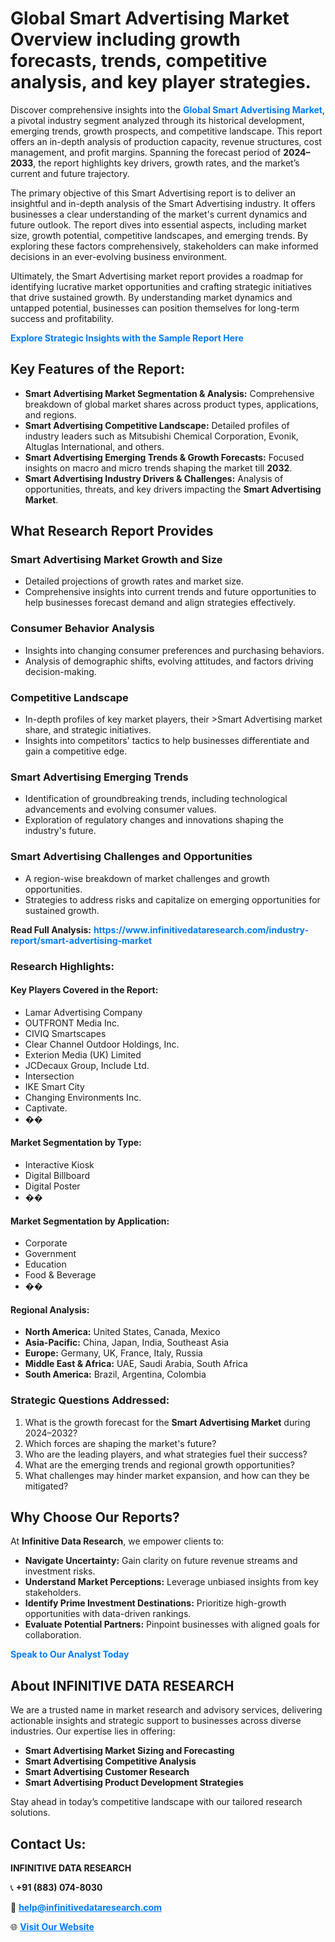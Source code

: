 <h1>Global Smart Advertising Market Overview including growth forecasts, trends, competitive analysis, and key player strategies.</h1>
<p>
Discover comprehensive insights into the 
<a href="https://www.infinitivedataresearch.com/industry-report/smart-advertising-market" rel="dofollow" style="color: #007BFF; text-decoration: none;"><strong>Global Smart Advertising Market</strong></a>, a pivotal industry segment analyzed through its historical development, emerging trends, growth prospects, and competitive landscape. This report offers an in-depth analysis of production capacity, revenue structures, cost management, and profit margins. Spanning the forecast period of <strong>2024–2033</strong>, the report highlights key drivers, growth rates, and the market’s current and future trajectory.
</p>
<p>
The primary objective of this Smart Advertising report is to deliver an insightful and in-depth analysis of the Smart Advertising industry. It offers businesses a clear understanding of the market's current dynamics and future outlook. The report dives into essential aspects, including market size, growth potential, competitive landscapes, and emerging trends. By exploring these factors comprehensively, stakeholders can make informed decisions in an ever-evolving business environment.
</p>
<p>
Ultimately, the Smart Advertising market report provides a roadmap for identifying lucrative market opportunities and crafting strategic initiatives that drive sustained growth. By understanding market dynamics and untapped potential, businesses can position themselves for long-term success and profitability.
</p>
<p>
<a href="https://www.infinitivedataresearch.com/request-sample/reportId=109988" style="color: #007BFF; text-decoration: none;"><strong>Explore Strategic Insights with the Sample Report Here</strong></a>
</p>

<h2>Key Features of the Report:</h2>
<ul>
<li><strong>Smart Advertising Market Segmentation & Analysis:</strong> Comprehensive breakdown of global market shares across product types, applications, and regions.</li>
<li><strong>Smart Advertising Competitive Landscape:</strong> Detailed profiles of industry leaders such as Mitsubishi Chemical Corporation, Evonik, Altuglas International, and others.</li>
<li><strong>Smart Advertising Emerging Trends & Growth Forecasts:</strong> Focused insights on macro and micro trends shaping the market till <strong>2032</strong>.</li>
<li><strong>Smart Advertising Industry Drivers & Challenges:</strong> Analysis of opportunities, threats, and key drivers impacting the <strong>Smart Advertising Market</strong>.</li>
</ul>

<h2>What Research Report Provides</h2>
<h3>Smart Advertising Market Growth and Size</h3>
<ul>
<li>Detailed projections of growth rates and market size.</li>
<li>Comprehensive insights into current trends and future opportunities to help businesses forecast demand and align strategies effectively.</li>
</ul>

<h3>Consumer Behavior Analysis</h3>
<ul>
<li>Insights into changing consumer preferences and purchasing behaviors.</li>
<li>Analysis of demographic shifts, evolving attitudes, and factors driving decision-making.</li>
</ul>

<h3>Competitive Landscape</h3>
<ul>
<li>In-depth profiles of key market players, their >Smart Advertising market share, and strategic initiatives.</li>
<li>Insights into competitors' tactics to help businesses differentiate and gain a competitive edge.</li>
</ul>

<h3>Smart Advertising Emerging Trends</h3>
<ul>
<li>Identification of groundbreaking trends, including technological advancements and evolving consumer values.</li>
<li>Exploration of regulatory changes and innovations shaping the industry's future.</li>
</ul>

<h3>Smart Advertising Challenges and Opportunities</h3>
<ul>
<li>A region-wise breakdown of market challenges and growth opportunities.</li>
<li>Strategies to address risks and capitalize on emerging opportunities for sustained growth.</li>
</ul>
<p><strong>Read Full Analysis:</strong> <a href="https://www.infinitivedataresearch.com/industry-report/smart-advertising-market" rel="dofollow" style="color: #007BFF; text-decoration: none;"><strong>https://www.infinitivedataresearch.com/industry-report/smart-advertising-market</strong></a></p>
<h3>Research Highlights:</h3>
<h4>Key Players Covered in the Report:</h4>
<ul><li>Lamar Advertising Company</li><li>OUTFRONT Media Inc.</li><li>CIVIQ Smartscapes</li><li>Clear Channel Outdoor Holdings, Inc.</li><li>Exterion Media (UK) Limited</li><li>JCDecaux Group, Include Ltd.</li><li>Intersection</li><li>IKE Smart City</li><li>Changing Environments Inc.</li><li>Captivate.</li><li>��</li></ul>
<h4>Market Segmentation by Type:</h4>
<ul><li>Interactive Kiosk</li><li>Digital Billboard</li><li>Digital Poster</li><li>��</li></ul>
<h4>Market Segmentation by Application:</h4>
<ul><li>Corporate</li><li>Government</li><li>Education</li><li>Food &amp; Beverage</li><li>��</li></ul>

<h4>Regional Analysis:</h4>
<ul>
<li><strong>North America:</strong> United States, Canada, Mexico</li>
<li><strong>Asia-Pacific:</strong> China, Japan, India, Southeast Asia</li>
<li><strong>Europe:</strong> Germany, UK, France, Italy, Russia</li>
<li><strong>Middle East & Africa:</strong> UAE, Saudi Arabia, South Africa</li>
<li><strong>South America:</strong> Brazil, Argentina, Colombia</li>
</ul>

<h3>Strategic Questions Addressed:</h3>
<ol>
<li>What is the growth forecast for the <strong>Smart Advertising Market</strong> during 2024–2032?</li>
<li>Which forces are shaping the market's future?</li>
<li>Who are the leading players, and what strategies fuel their success?</li>
<li>What are the emerging trends and regional growth opportunities?</li>
<li>What challenges may hinder market expansion, and how can they be mitigated?</li>
</ol>

<h2>Why Choose Our Reports?</h2>
<p>At <strong>Infinitive Data Research</strong>, we empower clients to:</p>
<ul>
<li><strong>Navigate Uncertainty:</strong> Gain clarity on future revenue streams and investment risks.</li>
<li><strong>Understand Market Perceptions:</strong> Leverage unbiased insights from key stakeholders.</li>
<li><strong>Identify Prime Investment Destinations:</strong> Prioritize high-growth opportunities with data-driven rankings.</li>
<li><strong>Evaluate Potential Partners:</strong> Pinpoint businesses with aligned goals for collaboration.</li>
</ul>
<p><a href="https://www.infinitivedataresearch.com/industry-report/smart-advertising-market" rel="dofollow" style="color: #007BFF; text-decoration: none;"><strong>Speak to Our Analyst Today</strong></a></p>

<h2>About INFINITIVE DATA RESEARCH</h2>
<p>We are a trusted name in market research and advisory services, delivering actionable insights and strategic support to businesses across diverse industries. Our expertise lies in offering:</p>
<ul>
<li><strong>Smart Advertising Market Sizing and Forecasting</strong></li>
<li><strong>Smart Advertising Competitive Analysis</strong></li>
<li><strong>Smart Advertising Customer Research</strong></li>
<li><strong>Smart Advertising Product Development Strategies</strong></li>
</ul>
<p>Stay ahead in today’s competitive landscape with our tailored research solutions.</p>

<h2>Contact Us:</h2>
<p><strong>INFINITIVE DATA RESEARCH</strong></p>
<p>📞 <strong>+91 (883) 074-8030</strong></p>
<p>📧 <strong><a href="mailto:help@infinitivedataresearch.com" style="color: #007BFF;">help@infinitivedataresearch.com</a></strong></p>
<p>🌐 <strong><a href="https://www.infinitivedataresearch.com" rel="dofollow" style="color: #007BFF;">Visit Our Website</a></strong></p>